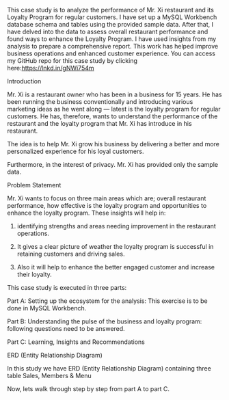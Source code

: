 This case study is to analyze the performance of Mr. Xi restaurant and its Loyalty Program for regular customers. I have set up a MySQL Workbench database schema and tables using the provided sample data. After that, I have delved into the data to assess overall restaurant performance and found ways to enhance the Loyalty Program. I have used insights from my analysis to prepare a comprehensive report. This work has helped improve business operations and enhanced customer experience. You can access my GitHub repo for this case study by clicking here:https://lnkd.in/gNWi754m

Introduction

Mr. Xi is a restaurant owner who has been in a business for 15 years. He has been running the business conventionally and introducing various marketing ideas as he went along — latest is the loyalty program for regular customers. He has, therefore, wants to understand the performance of the restaurant and the loyalty program that Mr. Xi has introduce in his restaurant.

The idea is to help Mr. Xi grow his business by delivering a better and more personalized experience for his loyal customers.

Furthermore, in the interest of privacy. Mr. Xi has provided only the sample data.

Problem Statement

Mr. Xi wants to focus on three main areas which are; overall restaurant performance, how effective is the loyalty program and opportunities to enhance the loyalty program. These insights will help in:

1) identifying strengths and areas needing improvement in the restaurant operations.

2) It gives a clear picture of weather the loyalty program is successful in retaining customers and driving sales.

3) Also it will help to enhance the better engaged customer and increase their loyalty.

This case study is executed in three parts:

Part A: Setting up the ecosystem for the analysis: This exercise is to be done in MySQL Workbench.

Part B: Understanding the pulse of the business and loyalty program: following questions need to be answered.


Part C: Learning, Insights and Recommendations

ERD (Entity Relationship Diagram)

In this study we have ERD (Entity Relationship Diagram) containing three table Sales, Members & Menu


Now, lets walk through step by step from part A to part C.
